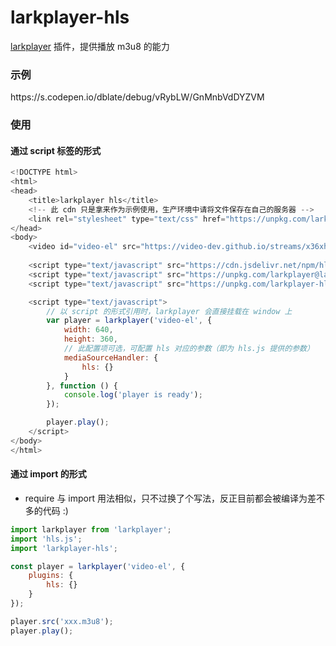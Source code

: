 <h1>larkplayer-hls</h1>

[larkplayer](https://github.com/dblate/larkplayer) 插件，提供播放 m3u8 的能力

<h3>示例</h3>
https://s.codepen.io/dblate/debug/vRybLW/GnMnbVdDYZVM

<h3>使用</h3>

<h4>通过 script 标签的形式 </h4>

```javascript
<!DOCTYPE html>
<html>
<head>
    <title>larkplayer hls</title>
    <!-- 此 cdn 只是拿来作为示例使用，生产环境中请将文件保存在自己的服务器 -->
    <link rel="stylesheet" type="text/css" href="https://unpkg.com/larkplayer@latest/dist/larkplayer.css">
</head>
<body>
    <video id="video-el" src="https://video-dev.github.io/streams/x36xhzz/x36xhzz.m3u8" loop></video>
 
    <script type="text/javascript" src="https://cdn.jsdelivr.net/npm/hls.js@latest"></script>
    <script type="text/javascript" src="https://unpkg.com/larkplayer@latest/dist/larkplayer.js"></script>
    <script type="text/javascript" src="https://unpkg.com/larkplayer-hls@latest/dist/larkplayer-hls-script.js"></script>

    <script type="text/javascript">
        // 以 script 的形式引用时，larkplayer 会直接挂载在 window 上
        var player = larkplayer('video-el', {
            width: 640,
            height: 360,
            // 此配置项可选，可配置 hls 对应的参数（即为 hls.js 提供的参数）
            mediaSourceHandler: {
                hls: {}
            }
        }, function () {
            console.log('player is ready');
        });

        player.play();
    </script>
</body>
</html>

```

<h4>通过 import 的形式</h4>

* require 与 import 用法相似，只不过换了个写法，反正目前都会被编译为差不多的代码 :)

```javascript
import larkplayer from 'larkplayer';
import 'hls.js';
import 'larkplayer-hls';

const player = larkplayer('video-el', {
    plugins: {
        hls: {}
    }
});

player.src('xxx.m3u8');
player.play();

```
